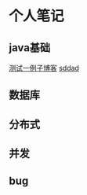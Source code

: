 # 个人笔记
## java基础
 [测试一例子博客](https://segmentfault.com/q/1010000009189970)
 [sddad](./java基础/01)
## 数据库
## 分布式
## 并发
## bug



